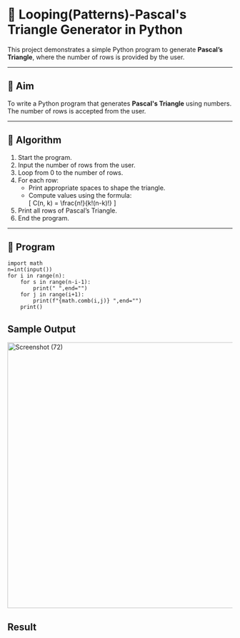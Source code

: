# 🔺 Looping(Patterns)-Pascal's Triangle Generator in Python

This project demonstrates a simple Python program to generate **Pascal’s Triangle**, where the number of rows is provided by the user.

---

## 🎯 Aim

To write a Python program that generates **Pascal's Triangle** using numbers. The number of rows is accepted from the user.

---

## 🧠 Algorithm

1. Start the program.
2. Input the number of rows from the user.
3. Loop from 0 to the number of rows.
4. For each row:
   - Print appropriate spaces to shape the triangle.
   - Compute values using the formula:  
     \[
     C(n, k) = \frac{n!}{k!(n-k)!}
     \]
5. Print all rows of Pascal’s Triangle.
6. End the program.

---

## 🧪 Program
```
import math
n=int(input())
for i in range(n):
    for s in range(n-i-1):
        print(" ",end="")
    for j in range(i+1):
        print(f"{math.comb(i,j)} ",end="")            
    print()                    
```

## Sample Output
<img width="532" height="596" alt="Screenshot (72)" src="https://github.com/user-attachments/assets/94711521-1416-4c01-b2a1-3527a2fb8540" />


## Result

